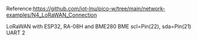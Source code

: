 Reference:https://github.com/iot-lnu/pico-w/tree/main/network-examples/N4_LoRaWAN_Connection

LoRaWAN with ESP32, RA-08H and BME280
BME scl=Pin(22), sda=Pin(21)
UART 2
